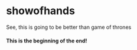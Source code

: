 # showofhands
See, this is going to be better than game of thrones

#### This is the beginning of the end!

